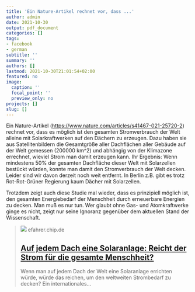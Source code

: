 ```yaml
---
title: 'Ein Nature-Artikel rechnet vor, dass ...'
author: admin
date: 2021-10-30
output: pdf_document
categories: []
tags:
- facebook
- german
subtitle: ''
summary: ''
authors: []
lastmod: 2021-10-30T21:01:54+02:00
featured: no
image:
  caption: ''
  focal_point: ''
  preview_only: no
projects: []
slug: []
---
```

Ein Nature-Artikel (https://www.nature.com/articles/s41467-021-25720-2) rechnet vor, dass es möglich ist den gesamten Stromverbrauch der Welt alleine mit Solarkraftwerken auf den Dächern zu erzeugen. Dazu haben sie aus Satellitenbildern die Gesamtgröße aller Dachflächen aller Gebäude auf der Welt gemessen (200000 km^2) und abhängig von der Klimazone errechnet, wieviel Strom man damit erzeugen kann. Ihr Ergebnis: Wenn mindestens 50% der gesamten Dachfläche dieser Welt mit Solarzellen bestückt würden, konnte man damit den Stromverbrauch der Welt decken. 
Leider sind wir davon derzeit noch weit entfernt. In Berlin z.B. gibt es trotz Rot-Rot-Grüner Regierung kaum Dächer mit Solarzellen. 

Trotzdem zeigt auch diese Studie mal wieder, dass es prinzipiell möglich ist, den gesamten Energiebedarf der Menschheit durch erneuerbare Energien zu decken. Man muß es nur tun. Wer glaubt ohne Gas- und Atomkraftwerke ginge es nicht, zeigt nur seine Ignoranz gegenüber dem aktuellen Stand der Wissenschaft.
> [![](https://im-efahrer.chip.de/files/6012dbe762bf4-gettyimages-607927690.jpg?imPolicy=IfOrientation&width=1200&height=630&color=%23000000&hash=fd3c29ef38e9ac4491783e8e76b5372b2c993cc781993f2ac5da7de07bcc2653)](https://efahrer.chip.de/news/die-ganze-welt-mit-strom-versorgen-forscher-ueberraschen-mit-solardach-rechnung_106186)
> efahrer.chip.de
> ## [Auf jedem Dach eine Solaranlage: Reicht der Strom für die gesamte Menschheit?](https://efahrer.chip.de/news/die-ganze-welt-mit-strom-versorgen-forscher-ueberraschen-mit-solardach-rechnung_106186)
>
>Wenn man auf jedem Dach der Welt eine Solaranlage errichten würde, würde das reichen, um den weltweiten Strombedarf zu decken? Ein internationales...

